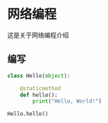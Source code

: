 # 网络编程
这是关于网络编程介绍

## 编写
```python
class Hello(object):

    @staticmethod
    def hello():
        print("Hello, World!")

Hello.hello()
```